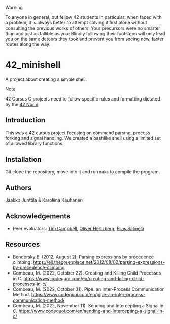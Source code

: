 > [!WARNING]
> To anyone in general, but fellow 42 students in particular: when faced with a problem, it is always better to attempt solving it first alone without consulting the previous works of others. Your precursors were no smarter than and just as fallible as you; Blindly following their footsteps will only lead you on the same detours they took and prevent you from seeing new, faster routes along the way.

# 42_minishell
A project about creating a simple shell.

> [!NOTE]  
> 42 Cursus C projects need to follow specific rules and formatting dictated by the [42 Norm](https://github.com/42School/norminette/tree/master/pdf).

## Introduction
This was a 42 cursus project focusing on command parsing, process forking and signal handling. We created a bashlike shell using a limited set of allowed library functions.

## Installation
Git clone the repository, move into it and run `make` to compile the program.

## Authors
Jaakko Junttila & Karoliina Kauhanen

## Acknowledgements
- Peer evaluators: [Tim Campbell](https://github.com/tcampbel22), [Oliver Hertzberg](https://github.com/oliverhertzberg/), [Elias Salmela](https://github.com/eleekku)

## Resources
- Bendersky E. (2012, August 2). Parsing expressions by precedence climbing. https://eli.thegreenplace.net/2012/08/02/parsing-expressions-by-precedence-climbing
- Combeau, M. (2022, October 22). Creating and Killing Child Processes in C. https://www.codequoi.com/en/creating-and-killing-child-processes-in-c/
- Combeau, M. (2022, October 31). Pipe: an Inter-Process Communication Method. https://www.codequoi.com/en/pipe-an-inter-process-communication-method/
- Combeau, M. (2022, November 11). Sending and Intercepting a Signal in C. https://www.codequoi.com/en/sending-and-intercepting-a-signal-in-c/